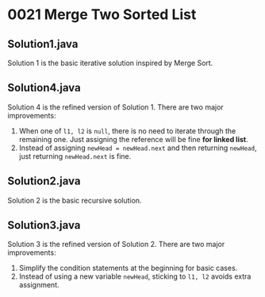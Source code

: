 # 0021 Merge Two Sorted List

## Solution1.java

Solution 1 is the basic iterative solution inspired by Merge Sort.

## Solution4.java

Solution 4 is the refined version of Solution 1.  There are two major improvements:

1. When one of `l1, l2` is `null`, there is no need to iterate through the remaining one.  Just assigning the reference will be fine **for linked list**.
2. Instead of assigning `newHead = newHead.next` and then returning `newHead`, just returning `newHead.next` is fine.

## Solution2.java

Solution 2 is the basic recursive solution.

## Solution3.java

Solution 3 is the refined version of Solution 2.  There are two major improvements:

1. Simplify the condition statements at the beginning for basic cases.
2. Instead of using a new variable `newHead`, sticking to `l1, l2` avoids extra assignment.